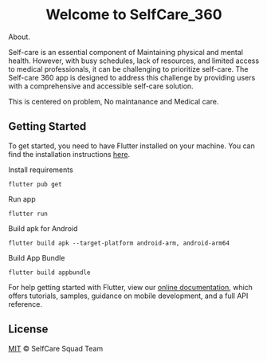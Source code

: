 <h1 align="center">Welcome to SelfCare_360</h1>

About.

Self-care is an essential component of Maintaining physical and mental health. However, with busy schedules, lack of resources, and limited access to medical professionals, it can be challenging to prioritize self-care. 
The Self-care 360 app is designed to address this challenge by providing users with a comprehensive and accessible self-care solution.

This is centered on problem, No maintanance and Medical care.


## Getting Started

To get started, you need to have Flutter installed on your machine. You can find the installation instructions [here](https://flutter.dev/docs/get-started/install).

Install requirements

```shell
flutter pub get
```

Run app

```shell
flutter run
```

Build apk for Android

```shell
flutter build apk --target-platform android-arm, android-arm64
```

Build App Bundle

```shell
flutter build appbundle
```

For help getting started with Flutter, view our
[online documentation](https://flutter.dev/docs), which offers tutorials,
samples, guidance on mobile development, and a full API reference.

## License

[MIT](LICENSE) © SelfCare Squad Team


